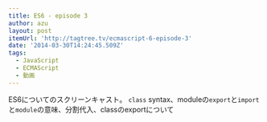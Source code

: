 ```yaml
---
title: ES6 - episode 3
author: azu
layout: post
itemUrl: 'http://tagtree.tv/ecmascript-6-episode-3'
date: '2014-03-30T14:24:45.509Z'
tags:
  - JavaScript
  - ECMAScript
  - 動画
---
```

ES6についてのスクリーンキャスト。
`class` syntax、moduleの`export`と`import`と`module`の意味、分割代入、classのexportについて
